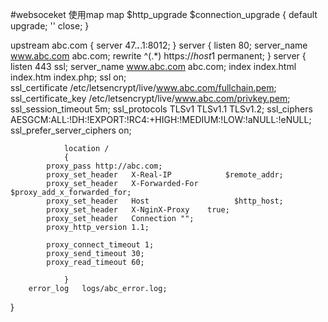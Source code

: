 



#websoceket 使用map
map $http_upgrade $connection_upgrade {
        default upgrade;
        ''      close;
}

upstream abc.com
{
     server 47.***.***.1:8012; 
}
server {
    listen 80;
     server_name www.abc.com  abc.com;
    rewrite ^(.*) https://$host$1 permanent;
}
server
        {
                listen 443 ssl;
                server_name www.abc.com  abc.com;
                index index.html index.htm index.php;
                  ssl on;  
        ssl_certificate         /etc/letsencrypt/live/www.abc.com/fullchain.pem;
        ssl_certificate_key     /etc/letsencrypt/live/www.abc.com/privkey.pem; 
        ssl_session_timeout 5m;
        ssl_protocols TLSv1 TLSv1.1 TLSv1.2; 
        ssl_ciphers AESGCM:ALL:!DH:!EXPORT:!RC4:+HIGH:!MEDIUM:!LOW:!aNULL:!eNULL;
        ssl_prefer_server_ciphers   on;

                location /
                {
            proxy_pass http://abc.com;             
            proxy_set_header   X-Real-IP            $remote_addr;
            proxy_set_header   X-Forwarded-For  $proxy_add_x_forwarded_for;
            proxy_set_header   Host                   $http_host;
            proxy_set_header   X-NginX-Proxy    true;
            proxy_set_header   Connection "";
            proxy_http_version 1.1;
            
            proxy_connect_timeout 1; 
            proxy_send_timeout 30; 
            proxy_read_timeout 60;
            
                }
        error_log   logs/abc_error.log;

  }